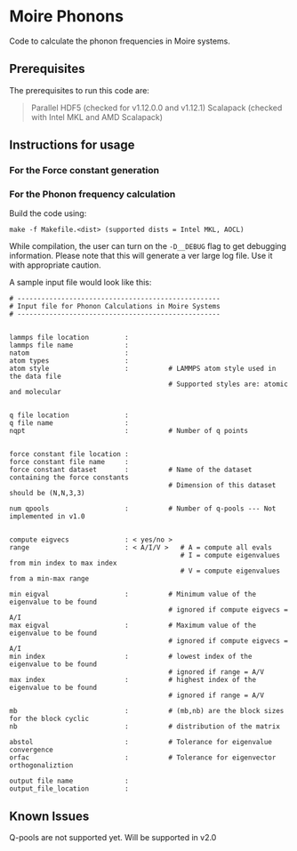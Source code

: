 # Moire Phonons

Code to calculate the phonon frequencies in Moire systems. 

## Prerequisites

The prerequisites to run this code are:

>
>   Parallel HDF5 (checked for v1.12.0.0 and v1.12.1) 
>   Scalapack (checked with Intel MKL and AMD Scalapack)
>

## Instructions for usage

### For the Force constant generation

### For the Phonon frequency calculation

Build the code using:
```
make -f Makefile.<dist> (supported dists = Intel MKL, AOCL)
```

While compilation, the user can turn on the `-D__DEBUG` flag to get debugging information. Please note that this will generate a ver large log file. Use it with appropriate caution.

A sample input file would look like this:
```
# ---------------------------------------------------
# Input file for Phonon Calculations in Moire Systems
# ---------------------------------------------------


lammps file location         : 
lammps file name             :
natom                        :
atom types                   :
atom style                   :          # LAMMPS atom style used in the data file
                                        # Supported styles are: atomic and molecular 


q file location              : 
q file name                  : 
nqpt                         :          # Number of q points


force constant file location : 
force constant file name     : 
force constant dataset       :          # Name of the dataset containing the force constants
                                        # Dimension of this dataset should be (N,N,3,3)

num qpools                   :          # Number of q-pools --- Not implemented in v1.0


compute eigvecs              : < yes/no >
range                        : < A/I/V >   # A = compute all evals
                                           # I = compute eigenvalues from min index to max index
                                           # V = compute eigenvalues from a min-max range

min eigval                   :          # Minimum value of the eigenvalue to be found
                                        # ignored if compute eigvecs = A/I
max eigval                   :          # Maximum value of the eigenvalue to be found
                                        # ignored if compute eigvecs = A/I
min index                    :          # lowest index of the eigenvalue to be found
                                        # ignored if range = A/V
max index                    :          # highest index of the eigenvalue to be found
                                        # ignored if range = A/V

mb                           :          # (mb,nb) are the block sizes for the block cyclic
nb                           :          # distribution of the matrix

abstol                       :          # Tolerance for eigenvalue convergence
orfac                        :          # Tolerance for eigenvector orthogonaliztion

output file name             : 
output_file_location         : 
```


## Known Issues

Q-pools are not supported yet. Will be supported in v2.0

